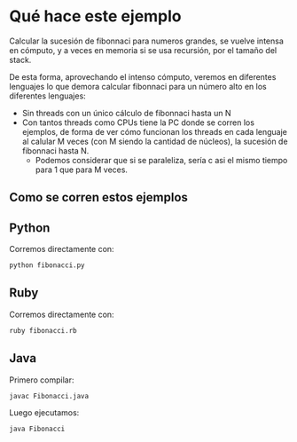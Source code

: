 # Qué hace este ejemplo

Calcular la sucesión de fibonnaci para numeros grandes, se vuelve intensa en
cómputo, y a veces en memoria si se usa recursión, por el tamaño del stack.

De esta forma, aprovechando el intenso cómputo, veremos en diferentes lenguajes
lo que demora calcular fibonnaci para un número alto en los diferentes
lenguajes:

* Sin threads con un único cálculo de fibonnaci hasta un N
* Con tantos threads como CPUs tiene la PC donde se corren los ejemplos, de
  forma de ver cómo funcionan los threads en cada lenguaje al calular M veces
  (con M siendo la cantidad de núcleos), la sucesión de fibonnaci hasta N.
    * Podemos considerar que si se paraleliza, sería c asi el mismo tiempo para
      1 que para M veces.

## Como se corren estos ejemplos

## Python

Corremos directamente con:

```bash
python fibonacci.py
```

## Ruby

Corremos directamente con:

```bash
ruby fibonacci.rb
```

## Java

Primero compilar:

```bash
javac Fibonacci.java
```

Luego ejecutamos:

```bash
java Fibonacci
```

